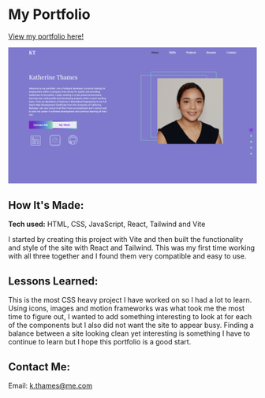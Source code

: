 # My Portfolio

[View my portfolio here!]([https://katherinethamesportfolio.netlify.app/])

![Portfolio](./PortfolioSS.png)

## How It's Made:

**Tech used:** HTML, CSS, JavaScript, React, Tailwind and Vite

I started by creating this project with Vite and then built the functionality and style of the site with React and Tailwind. This was my first time working with all three together and I found them very compatible and easy to use.

## Lessons Learned: 

This is the most CSS heavy project I have worked on so I had a lot to learn. Using icons, images and motion frameworks was what took me the most time to figure out, I wanted to add something interesting to look at for each of the components but I also did not want the site to appear busy. Finding a balance between a site looking clean yet interesting is something I have to continue to learn but I hope this portfolio is a good start. 

## Contact Me: 

Email: k.thames@me.com

 
